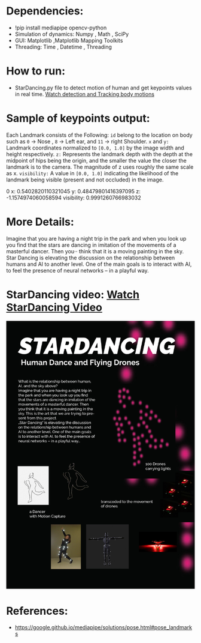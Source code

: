 # Dependencies:

- !pip install mediapipe opencv-python
- Simulation of dynamics:
 Numpy
, Math
, SciPy
- GUI:
 Matplotlib
 ,Matplotlib Mapping Toolkits
- Threading:
 Time
, Datetime
, Threading


# How to run:
- StarDancing.py file  to detect motion of human and get keypoints values in real time. [Watch detection and Tracking body motions  ](https://vimeo.com/637641650) 


# Sample of keypoints output:
Each Landmark consists of the Following:
`id` belong to the location on body such as `0` -> Nose , `8` -> Left ear, and `11` -> right Shoulder.
`x` and `y:` Landmark coordinates normalized to `[0.0, 1.0]` by the image width and height respectively.
`z:` Represents the landmark depth with the depth at the midpoint of hips being the origin, and the smaller the value the closer the landmark is to the camera. The magnitude of z uses roughly the same scale as x.
`visibility:` A value in `[0.0, 1.0]` indicating the likelihood of the landmark being visible (present and not occluded) in the image.

0 x: 0.5402820110321045
y: 0.48479801416397095
z: -1.1574974060058594
visibility: 0.9991260766983032
# More Details:

Imagine that you are having a night trip in the park and when you look up you find that the stars are dancing in imitation of the movements of a masterful dancer. Then you⋅⋅ think that it is a moving painting in the sky.
Star Dancing is elevating the discussion on the relationship between humans and AI to another level. One of the main goals is to interact with AI, to feel the presence of neural networks – in a playful way.

# StarDancing video:    [Watch StarDancing Video ](https://vimeo.com/637615941) 




![alt text](https://github.com/alsheabi/StarDancing/blob/main/Pictures/211019_stardancing.jpg)
 
 
 # References: 
 - https://google.github.io/mediapipe/solutions/pose.html#pose_landmarks
